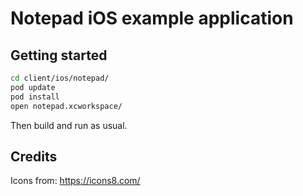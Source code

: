 # Notepad iOS example application

## Getting started

```bash
cd client/ios/notepad/
pod update
pod install
open notepad.xcworkspace/
```

Then build and run as usual.

## Credits

Icons from: https://icons8.com/

